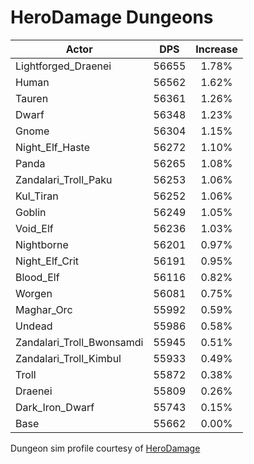 # HeroDamage Dungeons
| Actor | DPS | Increase |
|---|:---:|:---:|
|Lightforged_Draenei|56655|1.78%|
|Human|56562|1.62%|
|Tauren|56361|1.26%|
|Dwarf|56348|1.23%|
|Gnome|56304|1.15%|
|Night_Elf_Haste|56272|1.10%|
|Panda|56265|1.08%|
|Zandalari_Troll_Paku|56253|1.06%|
|Kul_Tiran|56252|1.06%|
|Goblin|56249|1.05%|
|Void_Elf|56236|1.03%|
|Nightborne|56201|0.97%|
|Night_Elf_Crit|56191|0.95%|
|Blood_Elf|56116|0.82%|
|Worgen|56081|0.75%|
|Maghar_Orc|55992|0.59%|
|Undead|55986|0.58%|
|Zandalari_Troll_Bwonsamdi|55945|0.51%|
|Zandalari_Troll_Kimbul|55933|0.49%|
|Troll|55872|0.38%|
|Draenei|55809|0.26%|
|Dark_Iron_Dwarf|55743|0.15%|
|Base|55662|0.00%|

 Dungeon sim profile courtesy of [HeroDamage](https://www.herodamage.com/)